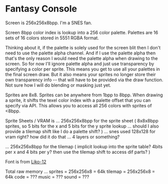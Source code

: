 # Fantasy Console

Screen is 256x256x8bpp. I'm a SNES fan.

Screen 8bpp color index is lookup into a 256 color palette.
Palettes are 16 sets of 16 colors stored in 5551 RGBA format.

Thinking about it, if the palette is solely used for the screen blit then I don't need to use the palette alpha channel.
And if I use the palette alpha then that's the only reason I would need the palette alpha when drawing to the screen.
So for now I'll ignore palette alpha and just use transparency by specifying a color per sprite.
This means you get to use all your palettes in the final screen draw.
But it also means your sprites no longer store their own transparency info -- that will have to be provided via the draw function.
Not sure how I will do blending or masking just yet.

Sprites are 8x8.
Sprites can be anywhere from 1bpp to 8bpp.
When drawing a sprite, it shifts the texel color index with a palette offset that you can specify via API.
This allows you to access all 256 colors with sprites of <8bpp.

Sprite Sheets / VRAM is 
... 256x256x8bpp for the sprite sheet (
	8x8x8bpp sprites, 
	so 5 bits for the x and 5 bits for the y sprite lookup
	... should I also provide a tilemap shift like I do a palette shift?
)
... snes used 128x128 for vram right?  how did it do that ... 4 layers or something?

... 256x256x8bpp for the tilemap (
	implicit lookup into the sprite table?
	4bits per x and 4 bits per y?
	then use the tilemap shift to access dif parts?
)


Font is from [Liko-12](https://liko-12.github.io/)

Total raw memory ...
sprites = 256x256x8 = 64k
tilemap = 256x256x8 = 64k
code = ???
music = ???
sound = ???
